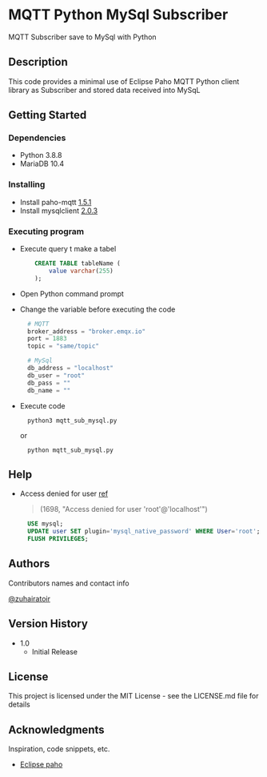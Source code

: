 # MQTT Python MySql Subscriber

MQTT Subscriber save to MySql with Python

## Description

This code provides a minimal use of Eclipse Paho MQTT Python client library as Subscriber and stored data received into MySqL

## Getting Started

### Dependencies

- Python 3.8.8
- MariaDB 10.4

### Installing

- Install paho-mqtt [1.5.1](https://pypi.org/project/paho-mqtt/1.5.1/)
- Install mysqlclient [2.0.3](https://pypi.org/project/mysqlclient/2.0.3/)

### Executing program

- Execute query t make a tabel

  ```sql
      CREATE TABLE tableName (
          value varchar(255)
      );
  ```

- Open Python command prompt
- Change the variable before executing the code

  ```python
    # MQTT
    broker_address = "broker.emqx.io"
    port = 1883
    topic = "same/topic"

    # MySql
    db_address = "localhost"
    db_user = "root"
    db_pass = ""
    db_name = ""
  ```

- Execute code

  ```console
    python3 mqtt_sub_mysql.py
  ```

  or

  ```console
    python mqtt_sub_mysql.py
  ```

## Help

- Access denied for user
  [ref](https://stackoverflow.com/questions/39281594/error-1698-28000-access-denied-for-user-rootlocalhost)

  > (1698, "Access denied for user 'root'@'localhost'")

  ```sql
    USE mysql;
    UPDATE user SET plugin='mysql_native_password' WHERE User='root';
    FLUSH PRIVILEGES;
  ```

## Authors

Contributors names and contact info

[@zuhairatoir](https://twitter.com/zuhairatoir)

## Version History

- 1.0
  - Initial Release

## License

This project is licensed under the MIT License - see the LICENSE.md file for details

## Acknowledgments

Inspiration, code snippets, etc.

- [Eclipse paho](https://www.eclipse.org/paho/index.php?page=clients/python/index.php)
